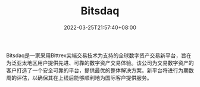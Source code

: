 ﻿---
weight: 
title: "Bitsdaq"
description: "Bitsdaq是一家采用Bittrex尖端…"
date: 2022-03-25T21:57:40+08:00
lastmod: 2022-03-25T16:45:40+08:00
draft: false
authors: ["Metabd"]
featuredImage: "bitsdaq.webp"
link: ""
tags: ["交易所","Bitsdaq"]
categories: ["navigation"]
navigation: ["交易所"]
lightgallery: true
toc: true
pinned: false
recommend: false
recommend1: false
---
Bitsdaq是一家采用Bittrex尖端交易技术为支持的全球数字资产交易新平台，旨在为泛亚太地区用户提供先进、可靠的数字资产交易体验。该公司为交易数字资产的客户打造了一个安全可靠的平台，提供最优的整体解决方案。新平台将进行为期数周的评估，以确保其在上线后能够顺利地为国际客户提供服务。

